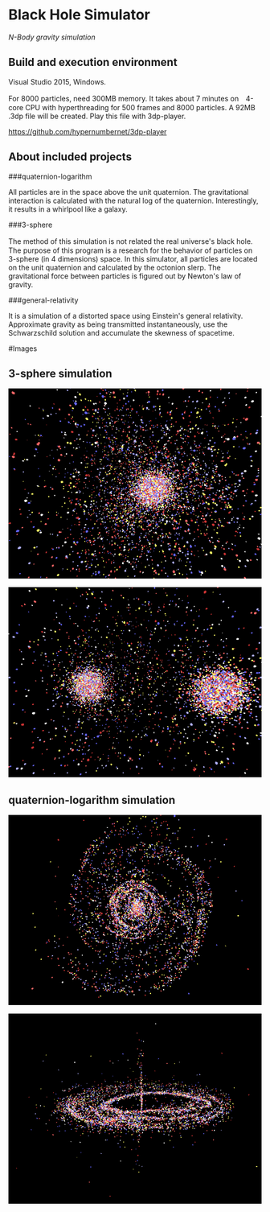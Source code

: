 # Black Hole Simulator
_N-Body gravity simulation_

## Build and execution environment

Visual Studio 2015, Windows.

For 8000 particles, need 300MB memory. It takes about 7 minutes on　4-core CPU with hyperthreading for 500 frames and 8000 particles. A 92MB .3dp file will be created. Play this file with 3dp-player.

https://github.com/hypernumbernet/3dp-player

## About included projects

###quaternion-logarithm

All particles are in the space above the unit quaternion. The gravitational interaction is calculated with the natural log of the quaternion. Interestingly, it results in a whirlpool like a galaxy.

###3-sphere

The method of this simulation is not related the real universe's black hole.　The purpose of this program is a research for the behavior of particles on 3-sphere (in 4 dimensions) space. In this simulator, all particles are located on the unit quaternion and calculated by the octonion slerp. The gravitational force between particles is figured out by Newton's law of gravity.

###general-relativity

It is a simulation of a distorted space using Einstein's general relativity. Approximate gravity as being transmitted instantaneously, use the Schwarzschild solution and accumulate the skewness of spacetime.

#Images

## 3-sphere simulation

![3-sphere black hole](https://github.com/hypernumbernet/blackhole-simulator/blob/master/images/3-sphere%20black%20hole.png?raw=true)

![twin black hole](https://github.com/hypernumbernet/blackhole-simulator/blob/master/images/twin%20black%20hole.png?raw=true)

## quaternion-logarithm simulation

![quaternion logarithm 001](https://github.com/hypernumbernet/blackhole-simulator/blob/master/images/galaxy%20like.png?raw=true)

![quaternion logarithm 002](https://github.com/hypernumbernet/blackhole-simulator/blob/master/images/galaxy%20ling.png?raw=true)

